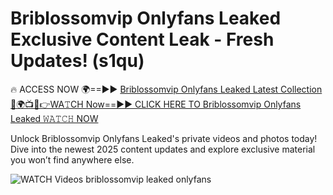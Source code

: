 # Briblossomvip Onlyfans Leaked Exclusive Content Leak - Fresh Updates! (s1qu)

🔥 ACCESS NOW 🌍==►► <a href="https://tinyurl.com/3fjeunct" rel="nofollow">Briblossomvip Onlyfans Leaked Latest Collection</a></h3>
[🔴🌍📺📱👉WA𝚃CH Now==►► CLICK HERE TO Briblossomvip Onlyfans Leaked 𝚆𝙰𝚃𝙲𝙷 NOW](https://tinyurl.com/3fjeunct)

Unlock Briblossomvip Onlyfans Leaked's private videos and photos today! Dive into the newest 2025 content updates and explore exclusive material you won’t find anywhere else.


<a href="https://tinyurl.com/3fjeunct" rel="nofollow" data-target="animated-image.originalLink"><img src="https://camo.githubusercontent.com/8a4f000d20f83aca3bf7ec5f350d767afa0574a8a352519fd8cfa583a6f93a33/68747470733a2f2f692e696d6775722e636f6d2f644a486b345a712e676966" alt="WATCH Videos" data-canonical-src="https://i.imgur.com/dJHk4Zq.gif" style="max-width: 100%; display: inline-block;" data-target="animated-image.originalImage"></a>
briblossomvip leaked onlyfans